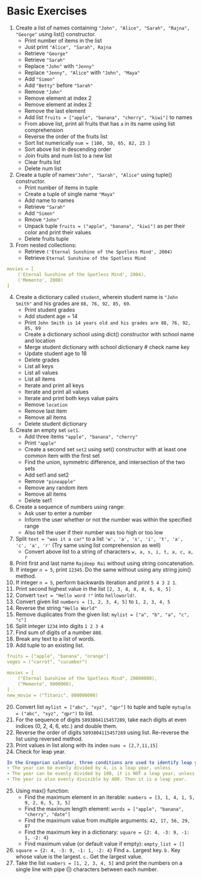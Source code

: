 # Basic Exercises

1. Create a list of names containing `"John", "Alice", "Sarah", "Rajna", "George"` using list() constructor.
     - Print number of items in the list
     - Just print `"Alice", "Sarah", Rajna`
     - Retrieve `"George"`       
     - Retrieve `"Sarah"`
     - Replace `"John"` with `"Jenny"`
     - Replace `"Jenny", "Alice"` with `"John", "Maya"`
     - Add `"Simon"`
     - Add `"Betty"` before `"Sarah"`
     - Remove `"John"`
     - Remove element at index 2
     - Remove element at index 2
     - Remove the last element
     - Add list `fruits = ["apple", "banana", "cherry", "kiwi"]` to names
     - From above list, print all fruits that has `a` in its name using list comprehension
     - Reverse the order of the fruits list
     - Sort list numerically `num = [100, 50, 65, 82, 23 ]`
     - Sort above list in descending order
     - Join fruits and num list to a new list
     - Clear fruits list
     - Delete num list
2. Create a tuple of names`"John", "Sarah", "Alice"` using tuple() constructor.
     - Print number of items in tuple
     - Create a tuple of single name `"Maya"`
     - Add name to names
     - Retrieve `"Sarah"`
     - Add `"Simon"`
     - Rmove `"John"`
     - Unpack tuple `fruits = ("apple", "banana", "kiwi")` as per their color and print their values
     - Delete fruits tuple
3. From nested collections:
     - Retrieve `('Eternal Sunshine of the Spotless Mind', 2004)`
     - Retrieve `Eternal Sunshine of the Spotless Mind`
```yaml
movies = [
    ('Eternal Sunshine of the Spotless Mind', 2004),
    ('Memento', 2000)
]
```
4. Create a dictionary called `student`, wherein student name is `"John Smith"` and his grades are `88, 76, 92, 85, 69`.
     - Print student grades
     - Add student age = 14
     - Print `John Smith is 14 years old and his grades are 88, 76, 92, 85, 69`
     - Create a dictionary school using dict() constructor with school name and location
     - Merge student dictionary with school dictionary     # check name key
     - Update student age to 18
     - Delete grades
     - List all keys
     - List all values
     - List all items
     - Iterate and print all keys
     - Iterate and print all values
     - Iterate and print both keys value pairs
     - Remove `location`
     - Remove last item
     - Remove all items
     - Delete student dictionary
5. Create an empty set `set1`.
     - Add three items `"apple", "banana", "cherry"`
     - Print `"apple"` 
     - Create a second set `set2` using set() constructor with at least one common item with the first set
     - Find the union, symmetric difference, and intersection of the two sets
     - Add set1 and set2
     - Remove `"pineapple"`
     - Remove any random item
     - Remove all items
     - Delete set1
6. Create a sequence of numbers using range:
     - Ask user to enter a number
     - Inform the user whether or not the number was within the specified range
     - Also tell the user if their number was too high or too low
7. Split `text = "was it a car"` to  a list `'w', 'a', 's', 'i', 't', 'a', 'c', 'a', 'r'` (Try same using list comprehension as well)
     - Convert above list to a string of characters `w, a, s, i, t, a, c, a, r`
8. Print first and last name `Rajdeep Rai` without using string concatenation.
9. If integer `n = 5`, print `12345`. Do the same without using any string join() method.
10. If integer `n = 5`, perform backwards iteration and print `5 4 3 2 1`.
11. Print second highest value in the list `[2, 3, 8, 8, 8, 6, 6, 5]`
12. Convert `text = "Hello word !"` into `helloworld!`.
13. Convert given list `numbers = [1, 2, 3, 4, 5]` to `1, 2, 3, 4, 5`
14. Reverse the string `"Hello World"`
15. Remove duplicates from the given list: `mylist = ["a", "b", "a", "c", "c"]`
16. Split integer `1234` into digits `1 2 3 4`
17. Find sum of digits of a number `888`.
18. Break any text to a list of words.
19. Add tuple to an existing list.
```yaml
fruits = ["apple", "banana", "orange"]
veges = ("carrot", "cucumber")
```
```yaml
movies = [
    ("Eternal Sunshine of the Spotless Mind", 20000000),
    ("Memento", 9000000),
]
new_movie = ("Titanic", 800000000)
```
20. Convert list `mylist = ["abc", "xyz", "qpr"]` to tuple and tuple `mytuple = ("abc", "xyz", "qpr")` to list.
21. For the sequence of digits `5893804115457289`, take each digits at even indices (0, 2, 4, 6, etc.) and double them.
22. Reverse the order of digits `5893804115457289` using list. Re-reverse the list using reversed method.
23. Print values in list along with its index `nums = [2,7,11,15]`
24. Check for leap year.
```yaml
In the Gregorian calendar, three conditions are used to identify leap years:
- The year can be evenly divided by 4, is a leap year, unless
- The year can be evenly divided by 100, it is NOT a leap year, unless
- The year is also evenly divisible by 400. Then it is a leap year.
```
25. Using max() function:
     - Find the maximum element in an iterable: `numbers = [3, 1, 4, 1, 5, 9, 2, 6, 5, 3, 5]`
     - Find the maximum length element: `words = ["apple", "banana", "cherry", "date"]`
     - Find the maximum value from multiple arguments: `42, 17, 56, 29, 87`
     - Find the maximum key in a dictionary: `square = {2: 4, -3: 9, -1: 1, -2: 4}`
     - Find maximum value (or default value if empty): `empty_list = []`
26. `square = {2: 4, -3: 9, -1: 1, -2: 4}` Find `a.` Largest key. `b.` Key whose value is the largest. `c.` Get the largest value.
27. Take the list `numbers = [1, 2, 3, 4, 5]` and print the numbers on a single line with pipe (|) characters between each number. 

